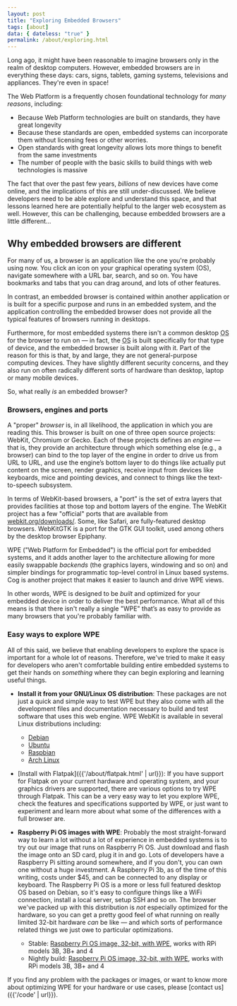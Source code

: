 ```yaml
---
layout: post
title: "Exploring Embedded Browsers"
tags: [about]
data: { dateless: "true" }
permalink: /about/exploring.html 
--- 
```


Long ago, it might have been reasonable to imagine browsers only in the realm of desktop computers.  However, embedded browsers are in everything these days: cars, signs, tablets, gaming systems, televisions and appliances.  They're even in space!

The Web Platform is a frequently chosen foundational technology for _many reasons_, including:

* Because Web Platform technologies are built on standards, they have great longevity 
* Because these standards are open, embedded systems can incorporate them without licensing fees or other worries.  
* Open standards with great longevity allows lots more things to benefit from the same investments
* The number of people with the basic skills to build things with web technologies is massive 

The fact that over the past few years, _billions_ of new devices have come online, and the implications of this are still under-discussed.  We believe developers need to be able explore and understand this space, and that lessons learned here are potentially helpful to the larger web ecosystem as well. However, this can be challenging, because embedded browsers are a little different...

## Why embedded browsers are different
For many of us, a browser is an application like the one you're probably using now.  You click an icon on your graphical operating system (OS), navigate somewhere with a URL bar, search, and so on.  You have bookmarks and tabs that you can drag around, and lots of other features.

In contrast, an embedded browser is contained within another application or is built for a specific purpose and runs in an embedded system, and the application controlling the embedded browser does not provide all the typical features of browsers running in desktops.

Furthermore, for most embedded systems there isn't a common desktop <abbr title="Operating System">OS</abbr> for the browser to run on&nbsp;— in fact, the <abbr title="Operating System">OS</abbr> is built specifically for that type of device, and the embedded browser is built along with it.  Part of the reason for this is that, by and large, they are not general-purpose computing devices.  They have slightly different security concerns, and they also run on often radically different sorts of hardware than desktop, laptop or many mobile devices.

So, what really _is_ an embedded browser?

### Browsers, engines and ports

A "proper" _browser_ is, in all likelihood, the application in which you are reading this.  This browser is built on one of three open source projects: WebKit, Chromium or Gecko.  Each of these projects defines an _engine_&nbsp;— that is, they provide an architecture through which something else (e.g., a browser) can bind to the top layer of the engine in order to drive us from URL to URL, and use the engine’s bottom layer to do things like actually put content on the screen, render graphics, receive input from devices like keyboards, mice and pointing devices, and connect to things like the text-to-speech subsystem.

In terms of WebKit-based browsers, a "port" is the set of extra layers that provides facilities at those top and bottom layers of the engine.  The WebKit project has a few "official" ports that are available from [webkit.org/downloads/](https://webkit.org/downloads/).  Some, like Safari, are fully-featured desktop browsers.  WebKitGTK is a port for the GTK GUI toolkit, used among others by the desktop browser Epiphany.

WPE ("Web Platform for Embedded") is the official port for embedded systems, and it adds another layer to the architecture allowing for more easily swappable _backends_ (the graphics layers, windowing and so on) and simpler bindings for programmatic top-level control in Linux based systems.  Cog is another project that makes it easier to launch and drive WPE views.

In other words, WPE is designed to be _built_ and optimized for your embedded device in order to deliver the best performance.  What all of this means is that there isn't really a single "WPE" that’s as easy to provide as many browsers that you're probably familiar with.


### Easy ways to explore WPE
All of this said, we believe that enabling developers to explore the space is important for a whole lot of reasons.  Therefore, we've tried to make it easy for developers who aren't comfortable building entire embedded systems to get their hands on _something_ where they can begin exploring and learning useful things.

* __Install it from your GNU/Linux OS distribution__: These packages are not just a quick and simple way to test WPE but they also come with all the development files and documentation necessary to build and test software that uses this web engine.  WPE WebKit is available in several Linux distributions including:
  * [Debian](https://packages.debian.org/search?searchon=sourcenames&keywords=wpewebkit)
  * [Ubuntu](https://packages.ubuntu.com/search?keywords=wpewebkit&searchon=sourcenames&suite=all&section=all)
  * [Raspbian](https://archive.raspbian.org/raspbian/pool/main/w/wpewebkit/)
  * [Arch Linux](https://archlinux.org/packages/extra/x86_64/wpewebkit/)

* [Install with Flatpak]({{'/about/flatpak.html' | url}}): If you have support for Flatpak on your current hardware and operating system, and your graphics drivers are supported, there are various options to try WPE through Flatpak.  This can be a very easy way to let you explore WPE, check the features and specifications supported by WPE, or just want to experiment and learn more about what some of the differences with a full browser are.

* __Raspberry Pi OS images with WPE__: Probably the most straight-forward way to learn a lot without a lot of experience in embedded systems is to try out our image that runs on Raspberry Pi OS.  Just download and flash the image onto an SD card, plug it in and go.  Lots of developers have a Raspberry Pi sitting around somewhere, and if you don't, you can own one without a huge investment.  A Raspberry Pi 3b, as of the time of this writing, costs under $45, and can be connected to any display or keyboard.  The Raspberry Pi OS is a more or less full featured desktop OS based on Debian, so it's easy to configure things like a WiFi connection, install a local server, setup SSH and so on.  The browser we've packed up with this distribution is _not_ especially optimized for the hardware, so you can get a pretty good feel of what running on really limited 32-bit hardware _can_ be like&nbsp;— and which sorts of performance related things we just owe to particular optimizations.
  * Stable: [Raspberry Pi OS image, 32-bit, with WPE](https://wk-contrib.igalia.com/debian/images/wpe-raspbian.img.zip), works with RPi models 3B, 3B+ and 4
  * Nightly build: [Raspberry Pi OS image, 32-bit, with WPE](https://wk-contrib.igalia.com/debian/images/nightly/wpe-raspbian.img.zip), works with RPi models 3B, 3B+ and 4

If you find any problem with the packages or images, or want to know more about optimizing WPE for your hardware or use cases, please [contact us]({{'/code' | url}}).
